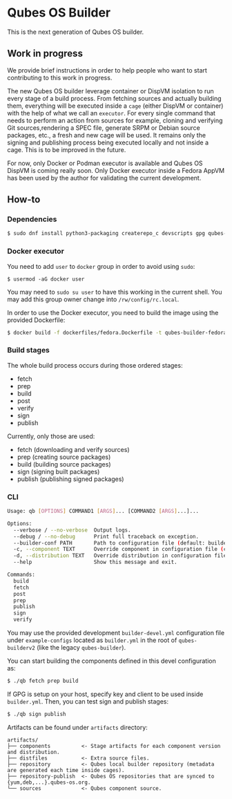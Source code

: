 Qubes OS Builder
===

This is the next generation of Qubes OS builder.

## Work in progress

We provide brief instructions in order to help people who want to start contributing to this work in progress.

The new Qubes OS builder leverage container or DispVM isolation to run every stage of a build process. From
fetching sources and actually building them, everything will be executed inside a `cage` (either DispVM or container) with
the help of what we call an `executor`. For every single command that needs to perform an action from sources 
for example, cloning and verifying Git sources,rendering a SPEC file, generate SRPM or Debian source packages, etc.,
a fresh and new cage will be used. It remains only the signing and publishing process being executed locally and not
inside a cage. This is to be improved in the future.

For now, only Docker or Podman executor is available and Qubes OS DispVM is coming really soon. Only Docker executor
inside a Fedora AppVM has been used by the author for validating the current development.

## How-to

### Dependencies

```bash
$ sudo dnf install python3-packaging createrepo_c devscripts gpg qubes-gpg-split python3-pyyaml rpmdevtools docker python3-docker podman python3-podman
```

### Docker executor

You need to add `user` to `docker` group in order to avoid using `sudo`:
```
$ usermod -aG docker user
```
You may need to `sudo su user` to have this working in the current shell. You may add this group owner change into
`/rw/config/rc.local`.

In order to use the Docker executor, you need to build the image using the provided Dockerfile:
```bash
$ docker build -f dockerfiles/fedora.Dockerfile -t qubes-builder-fedora .
```

### Build stages

The whole build process occurs during those ordered stages:

- fetch
- prep
- build
- post
- verify
- sign
- publish

Currently, only those are used:

- fetch (downloading and verify sources)
- prep (creating source packages)
- build (building source packages)
- sign (signing built packages)
- publish (publishing signed packages)

### CLI

```bash
Usage: qb [OPTIONS] COMMAND1 [ARGS]... [COMMAND2 [ARGS]...]...

Options:
  --verbose / --no-verbose  Output logs.
  --debug / --no-debug      Print full traceback on exception.
  --builder-conf PATH       Path to configuration file (default: builder.yml)
  -c, --component TEXT      Override component in configuration file (can be repeated).
  -d, --distribution TEXT   Override distribution in configuration file (can be repeated).
  --help                    Show this message and exit.

Commands:
  build
  fetch
  post
  prep
  publish
  sign
  verify
```

You may use the provided development `builder-devel.yml` configuration file under `example-configs` located as
`builder.yml` in the root of `qubes-builderv2` (like the legacy `qubes-builder`).

You can start building the components defined in this devel configuration as:
```bash
$ ./qb fetch prep build
```

If GPG is setup on your host, specify key and client to be used inside `builder.yml`. Then, you can test sign and 
publish stages:
```bash
$ ./qb sign publish
```

Artifacts can be found under `artifacts` directory:
```
artifacts/
├── components          <- Stage artifacts for each component version and distribution.
├── distfiles           <- Extra source files.
├── repository          <- Qubes local builder repository (metadata are generated each time inside cages).
├── repository-publish  <- Qubes OS repositories that are synced to {yum,deb,...}.qubes-os.org.
└── sources             <- Qubes component source.
```
